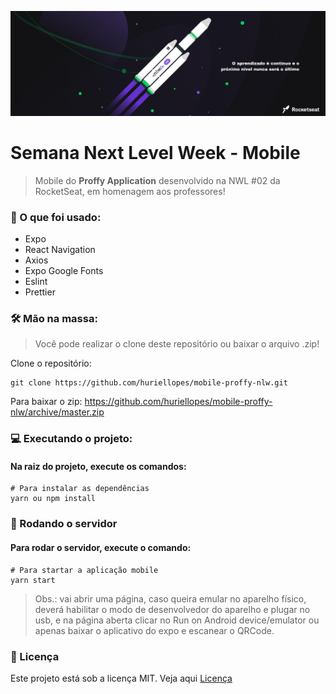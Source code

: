 <p align="center">
  <img src="img/banner.png" alt="Next Level Week" />
</p>

# Semana Next Level Week - Mobile

> Mobile do **Proffy Application** desenvolvido na NWL #02 da RocketSeat, em homenagem aos professores!

### 📄 O que foi usado:

- Expo
- React Navigation
- Axios
- Expo Google Fonts
- Eslint
- Prettier

### 🛠 Mão na massa:

> Você pode realizar o clone deste repositório ou baixar o arquivo .zip!

Clone o repositório:

````
git clone https://github.com/huriellopes/mobile-proffy-nlw.git
````

Para baixar o zip: https://github.com/huriellopes/mobile-proffy-nlw/archive/master.zip

### 💻 Executando o projeto:

#### Na raiz do projeto, execute os comandos:

````
# Para instalar as dependências
yarn ou npm install
````

### 🚀 Rodando o servidor

#### Para rodar o servidor, execute o comando:

````
# Para startar a aplicação mobile
yarn start
````

> Obs.: vai abrir uma página, caso queira emular no aparelho físico, deverá habilitar o modo de desenvolvedor do aparelho e plugar no usb, e na página aberta clicar no Run on Android device/emulator ou apenas baixar o aplicativo do expo e escanear o QRCode.

### 📑 Licença

Este projeto está sob a licença MIT. Veja aqui [Licença](LICENSE)
